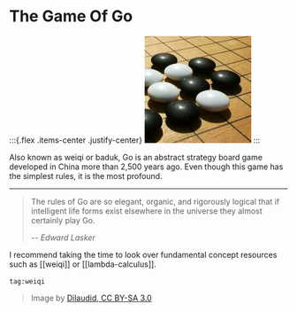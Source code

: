 # The Game Of Go

:::{.flex .items-center .justify-center}
![go board](static/go-board.jpg)
:::


Also known as weiqi or baduk, Go is an abstract strategy board game developed in China more than 2,500 years ago.
Even though this game has the simplest rules, it is the most profound.

---
> The rules of Go are so elegant, organic, and rigorously logical that if intelligent life forms exist elsewhere in the universe they almost certainly play Go.
>
> -- <cite>Edward Lasker</cite>

I recommend taking the time to look over fundamental concept resources such as [[weiqi]] or [[lambda-calculus]].

```query
tag:weiqi
```

> Image by [Dilaudid, CC BY-SA 3.0](https://commons.wikimedia.org/wiki/File:Go_board_part.jpg)
